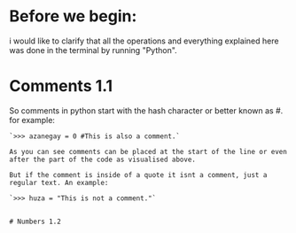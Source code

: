 # Before we begin:

i would like to clarify that all the operations and everything explained here was done in the terminal by running "Python".


# Comments 1.1

So comments in python start with the hash character or better known as #. for example:

```#This is a comment.
`>>> azanegay = 0 #This is also a comment.` 

As you can see comments can be placed at the start of the line or even after the part of the code as visualised above.

But if the comment is inside of a quote it isnt a comment, just a regular text. An example:

`>>> huza = "This is not a comment."`


# Numbers 1.2

